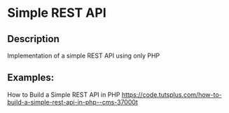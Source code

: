 # Simple REST API

## Description
Implementation of a simple REST API using only PHP

## Examples:
How to Build a Simple REST API in PHP
https://code.tutsplus.com/how-to-build-a-simple-rest-api-in-php--cms-37000t
